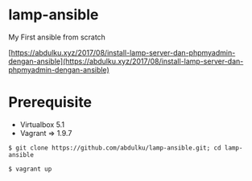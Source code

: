 # lamp-ansible
My First ansible from scratch

[https://abdulku.xyz/2017/08/install-lamp-server-dan-phpmyadmin-dengan-ansible](https://abdulku.xyz/2017/08/install-lamp-server-dan-phpmyadmin-dengan-ansible)

# Prerequisite
- Virtualbox 5.1
- Vagrant => 1.9.7

`$ git clone https://github.com/abdulku/lamp-ansible.git; cd lamp-ansible`

`$ vagrant up`
